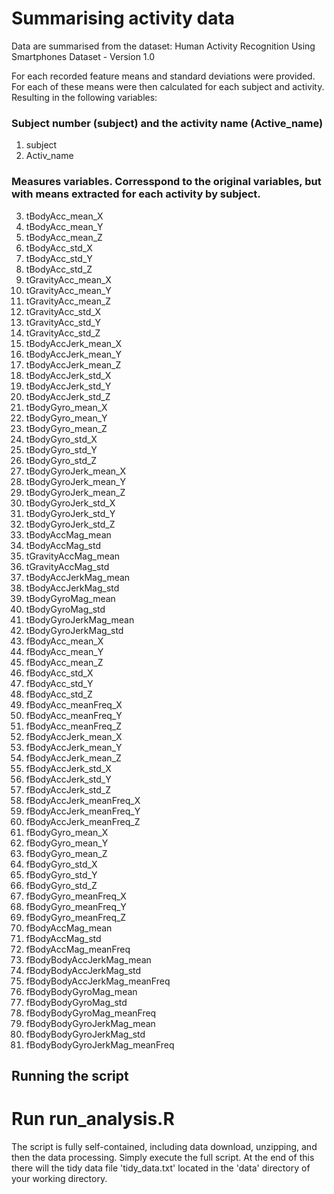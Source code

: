 # Summarising activity data

Data are summarised from the dataset: Human Activity Recognition Using Smartphones Dataset - Version 1.0

For each recorded feature means and standard deviations were provided. For each of these means were then calculated for each subject and activity. Resulting in the following variables:

### Subject number (subject) and the activity name (Active_name)
1. subject
2. Activ_name

### Measures variables. Corresspond to the original variables, but with means extracted for each activity by subject.
3. tBodyAcc_mean_X
4. tBodyAcc_mean_Y
5. tBodyAcc_mean_Z
6. tBodyAcc_std_X
7. tBodyAcc_std_Y
8. tBodyAcc_std_Z
9. tGravityAcc_mean_X
10. tGravityAcc_mean_Y
11. tGravityAcc_mean_Z
12. tGravityAcc_std_X
13. tGravityAcc_std_Y
14. tGravityAcc_std_Z
15. tBodyAccJerk_mean_X
16. tBodyAccJerk_mean_Y
17. tBodyAccJerk_mean_Z
18. tBodyAccJerk_std_X
19. tBodyAccJerk_std_Y
20. tBodyAccJerk_std_Z
21. tBodyGyro_mean_X
22. tBodyGyro_mean_Y
23. tBodyGyro_mean_Z
24. tBodyGyro_std_X
25. tBodyGyro_std_Y
26. tBodyGyro_std_Z
27. tBodyGyroJerk_mean_X
28. tBodyGyroJerk_mean_Y
29. tBodyGyroJerk_mean_Z
30. tBodyGyroJerk_std_X
31. tBodyGyroJerk_std_Y
32. tBodyGyroJerk_std_Z
33. tBodyAccMag_mean
34. tBodyAccMag_std
35. tGravityAccMag_mean
36. tGravityAccMag_std
37. tBodyAccJerkMag_mean
38. tBodyAccJerkMag_std
39. tBodyGyroMag_mean
40. tBodyGyroMag_std
41. tBodyGyroJerkMag_mean
42. tBodyGyroJerkMag_std
43. fBodyAcc_mean_X
44. fBodyAcc_mean_Y
45. fBodyAcc_mean_Z
46. fBodyAcc_std_X
47. fBodyAcc_std_Y
48. fBodyAcc_std_Z
49. fBodyAcc_meanFreq_X
50. fBodyAcc_meanFreq_Y
51. fBodyAcc_meanFreq_Z
52. fBodyAccJerk_mean_X
53. fBodyAccJerk_mean_Y
54. fBodyAccJerk_mean_Z
55. fBodyAccJerk_std_X
56. fBodyAccJerk_std_Y
57. fBodyAccJerk_std_Z
58. fBodyAccJerk_meanFreq_X
59. fBodyAccJerk_meanFreq_Y
60. fBodyAccJerk_meanFreq_Z
61. fBodyGyro_mean_X
62. fBodyGyro_mean_Y
63. fBodyGyro_mean_Z
64. fBodyGyro_std_X
65. fBodyGyro_std_Y
66. fBodyGyro_std_Z
67. fBodyGyro_meanFreq_X
68. fBodyGyro_meanFreq_Y
69. fBodyGyro_meanFreq_Z
70. fBodyAccMag_mean
71. fBodyAccMag_std
72. fBodyAccMag_meanFreq
73. fBodyBodyAccJerkMag_mean
74. fBodyBodyAccJerkMag_std
75. fBodyBodyAccJerkMag_meanFreq
76. fBodyBodyGyroMag_mean
77. fBodyBodyGyroMag_std
78. fBodyBodyGyroMag_meanFreq
79. fBodyBodyGyroJerkMag_mean
80. fBodyBodyGyroJerkMag_std
81. fBodyBodyGyroJerkMag_meanFreq


## Running the script
# Run run_analysis.R
The script is fully self-contained, including data download, unzipping, and then the data processing. Simply execute the full script. At the end of this there will the tidy data file 'tidy_data.txt' located in the 'data' directory of your working directory.
